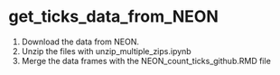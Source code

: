 # get_ticks_data_from_NEON
1. Download the data from NEON.
2. Unzip the files with unzip_multiple_zips.ipynb
3. Merge the data frames with the NEON_count_ticks_github.RMD file
